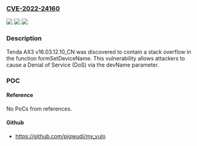 ### [CVE-2022-24160](https://cve.mitre.org/cgi-bin/cvename.cgi?name=CVE-2022-24160)
![](https://img.shields.io/static/v1?label=Product&message=n%2Fa&color=blue)
![](https://img.shields.io/static/v1?label=Version&message=n%2Fa&color=blue)
![](https://img.shields.io/static/v1?label=Vulnerability&message=n%2Fa&color=brighgreen)

### Description

Tenda AX3 v16.03.12.10_CN was discovered to contain a stack overflow in the function formSetDeviceName. This vulnerability allows attackers to cause a Denial of Service (DoS) via the devName parameter.

### POC

#### Reference
No PoCs from references.

#### Github
- https://github.com/pjqwudi/my_vuln


